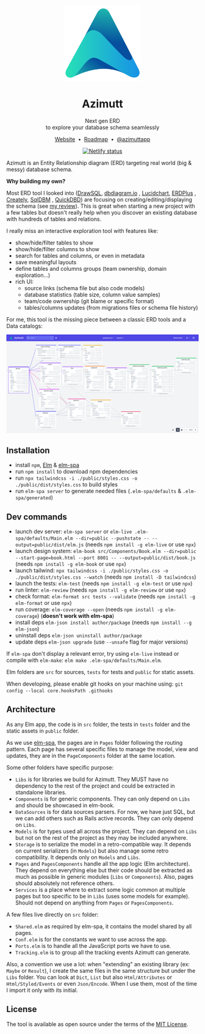 <p align="center"><a href="https://azimutt.app" target="_blank"><img width="200px" src="public/logo.svg" alt="logo"/></a></p>
<h1 align="center">Azimutt</h1>
<p align="center">
  Next gen ERD<br>
  to explore your database schema seamlessly
</p>

<p align="center">
  <a href="https://azimutt.app">Website</a>
  <span>&nbsp;•&nbsp;</span>
  <a href="https://github.com/azimuttapp/azimutt/projects/1">Roadmap</a>
  <span>&nbsp;•&nbsp;</span>
  <a href="https://twitter.com/azimuttapp">@azimuttapp</a>
</p>

<p align="center">
  <a href="https://app.netlify.com/sites/azimutt/deploys"><img src="https://api.netlify.com/api/v1/badges/c5073177-d6c0-4403-b8c2-ee4466234f52/deploy-status" alt="Netlify status" /></a>
</p>

Azimutt is an Entity Relationship diagram (ERD) targeting real world (big & messy) database schema.

**Why building my own?**

Most ERD tool I looked into ([DrawSQL](https://drawsql.app), [dbdiagram.io](https://dbdiagram.io)
, [Lucidchart](https://www.lucidchart.com/pages/examples/er-diagram-tool), [ERDPlus](https://erdplus.com)
, [Creately](https://creately.com/lp/er-diagram-tool-online), [SqlDBM](https://sqldbm.com)
, [QuickDBD](https://www.quickdatabasediagrams.com)) are focusing on creating/editing/displaying the schema 
(see [my review](https://azimutt.app/blog/how-to-choose-your-entity-relationship-diagram)). This is great when starting a new project with a few tables 
but doesn't really help when you discover an existing database with hundreds of tables and relations.

I really miss an interactive exploration tool with features like:

- show/hide/filter tables to show
- show/hide/filter columns to show
- search for tables and columns, or even in metadata
- save meaningful layouts
- define tables and columns groups (team ownership, domain exploration...)
- rich UI:
    - source links (schema file but also code models)
    - database statistics (table size, column value samples)
    - team/code ownership (git blame or specific format)
    - tables/columns updates (from migrations files or schema file history)

For me, this tool is the missing piece between a classic ERD tools and a Data catalogs:

![screenshot](public/assets/images/screenshot-gospeak-schema.png)

## Installation

- install `npm`, [Elm](https://guide.elm-lang.org/install/elm.html) & [elm-spa](https://www.elm-spa.dev)
- run `npm install` to download npm dependencies
- run `npx tailwindcss -i ./public/styles.css -o ./public/dist/styles.css` to build styles
- run `elm-spa server` to generate needed files (`.elm-spa/defaults` & `.elm-spa/generated`)

## Dev commands

- launch dev server: `elm-spa server` or `elm-live .elm-spa/defaults/Main.elm --dir=public --pushstate -- --output=public/dist/elm.js` (needs `npm install -g elm-live` or use `npx`)
- launch design system: `elm-book src/Components/Book.elm --dir=public --start-page=book.html --port 8001 -- --output=public/dist/book.js` (needs `npm install -g elm-book` or use `npx`)
- launch tailwind: `npx tailwindcss -i ./public/styles.css -o ./public/dist/styles.css --watch` (needs `npm install -D tailwindcss`)
- launch the tests: `elm-test` (needs `npm install -g elm-test` or use `npx`)
- run linter: `elm-review` (needs `npm install -g elm-review` or use `npx`)
- check format: `elm-format src tests --validate` (needs `npm install -g elm-format` or use `npx`)
- run coverage: `elm-coverage --open` (needs `npm install -g elm-coverage`) (**doesn't work with elm-spa**)
- install deps `elm-json install author/package` (needs `npm install --g elm-json`)
- uninstall deps `elm-json uninstall author/package`
- update deps `elm-json upgrade` (use `--unsafe` flag for major versions)

If `elm-spa` don't display a relevant error, try using `elm-live` instead or compile with `elm-make`: `elm make .elm-spa/defaults/Main.elm`.

Elm folders are `src` for sources, `tests` for tests and `public` for static assets.

When developing, please enable git hooks on your machine using: `git config --local core.hooksPath .githooks`

## Architecture

As any Elm app, the code is in `src` folder, the tests in `tests` folder and the static assets in `public` folder.

As we use [elm-spa](https://www.elm-spa.dev), the pages are in `Pages` folder following the routing pattern.
Each page has several specific files to manage the model, view and updates, they are in the `PageComponents` folder at the same location.

Some other folders have specific purpose:

- `Libs` is for libraries we build for Azimutt. They MUST have no dependency to the rest of the project and could be extracted in standalone libraries.
- `Components` is for generic components. They can only depend on `Libs` and should be showcased in elm-book.
- `DataSources` is for data sources parsers. For now, we have just SQL, but we can add others such as Rails active records. They can only depend on `Libs`.
- `Models` is for types used all across the project. They can depend on `Libs` but not on the rest of the project as they may be included anywhere.
- `Storage` is to serialize the model in a retro-compatible way. It depends on current serializers (in `Models`) but also manage some retro compatibility. It depends only on `Models` and `Libs`.
- `Pages` and `PagesComponents` handle all the app logic (Elm architecture). They depend on everything else but their code should be extracted as much as possible in generic modules (`Libs` or `Components`). Also, pages should absolutely not reference others.
- `Services` is a place where to extract some logic common at multiple pages but too specific to be in `Libs` (uses some models for example). Should not depend on anything from `Pages` or `PagesComponents`.

A few files live directly on `src` folder:

- `Shared.elm` as required by elm-spa, it contains the model shared by all pages.
- `Conf.elm` is for the constants we want to use across the app.
- `Ports.elm` is to handle all the JavaScript ports we have to use.
- `Tracking.elm` is to group all the tracking events Azimutt can generate.

Also, a convention we use a lot: when "extending" an existing library (ex: `Maybe` or `Result`), I create the same files in the same structure but under the `Libs` folder.
You can look at `Dict`, `List` but also `Html/Attributes` or `Html/Styled/Events` or even `Json/Encode`.
When I use them, most of the time I import it only with its initial.

## License

The tool is available as open source under the terms of the [MIT License](https://opensource.org/licenses/MIT).
